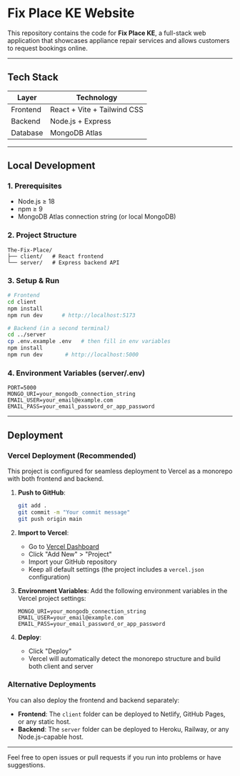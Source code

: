# Fix Place KE Website

This repository contains the code for **Fix Place KE**, a full-stack web application that showcases appliance repair services and allows customers to request bookings online.

---

## Tech Stack

| Layer    | Technology |
|----------|------------|
| Frontend | React + Vite + Tailwind CSS |
| Backend  | Node.js + Express |
| Database | MongoDB Atlas |

---

## Local Development

### 1. Prerequisites

* Node.js ≥ 18
* npm ≥ 9
* MongoDB Atlas connection string (or local MongoDB)

### 2. Project Structure

```
The-Fix-Place/
├── client/   # React frontend
└── server/   # Express backend API
```

### 3. Setup & Run

```bash
# Frontend
cd client
npm install
npm run dev      # http://localhost:5173

# Backend (in a second terminal)
cd ../server
cp .env.example .env   # then fill in env variables
npm install
npm run dev       # http://localhost:5000
```

### 4. Environment Variables (server/.env)

```
PORT=5000
MONGO_URI=your_mongodb_connection_string
EMAIL_USER=your_email@example.com
EMAIL_PASS=your_email_password_or_app_password
```

---

## Deployment

### Vercel Deployment (Recommended)

This project is configured for seamless deployment to Vercel as a monorepo with both frontend and backend.

1. **Push to GitHub**:
   ```bash
   git add .
   git commit -m "Your commit message"
   git push origin main
   ```

2. **Import to Vercel**:
   - Go to [Vercel Dashboard](https://vercel.com/dashboard)
   - Click "Add New" > "Project"
   - Import your GitHub repository
   - Keep all default settings (the project includes a `vercel.json` configuration)

3. **Environment Variables**:
   Add the following environment variables in the Vercel project settings:
   ```
   MONGO_URI=your_mongodb_connection_string
   EMAIL_USER=your_email@example.com
   EMAIL_PASS=your_email_password_or_app_password
   ```

4. **Deploy**:
   - Click "Deploy"
   - Vercel will automatically detect the monorepo structure and build both client and server

### Alternative Deployments

You can also deploy the frontend and backend separately:

- **Frontend**: The `client` folder can be deployed to Netlify, GitHub Pages, or any static host.
- **Backend**: The `server` folder can be deployed to Heroku, Railway, or any Node.js-capable host.

---

Feel free to open issues or pull requests if you run into problems or have suggestions.
